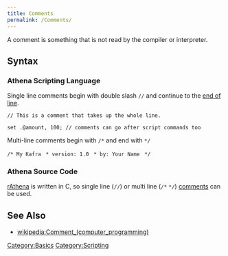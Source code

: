 ```yaml
---
title: Comments
permalink: /Comments/
---
```


A comment is something that is not read by the compiler or interpreter.

Syntax
------

### Athena Scripting Language

Single line comments begin with double slash `//` and continue to the [end of line](wikipedia:Newline).

`// This is a comment that takes up the whole line.`

`set .@amount, 100; // comments can go after script commands too`

Multi-line comments begin with `/*` and end with `*/`

`/* My Kafra`
` * version: 1.0`
` * by: Your Name`
` */`

### Athena Source Code

[rAthena](rAthena) is written in C, so single line (`//`) or multi line (`/*` `*/`) [comments](/wikipedia:Comment_(computer_programming)#C "wikilink") can be used.

See Also
--------

-   [wikipedia:Comment_(computer_programming)](/wikipedia:Comment_(computer_programming) "wikilink")

[Category:Basics](Category:Basics) [Category:Scripting](/Category:Scripting "wikilink")